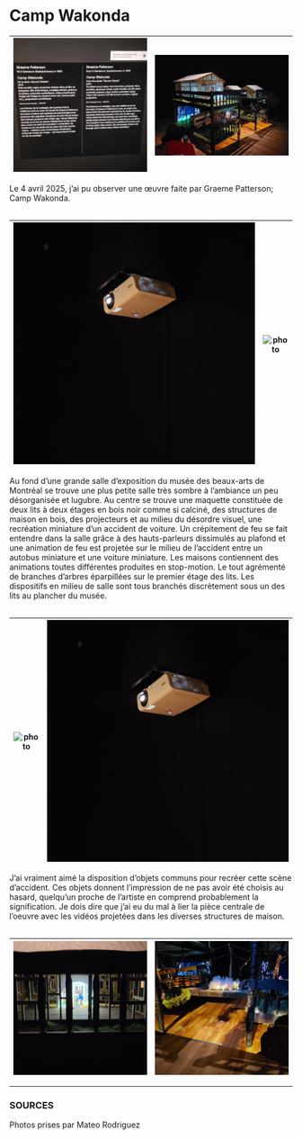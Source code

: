 <h1>Camp Wakonda</h1>

![photo](img/credits_wakonda.jpg) | ![photo](img/wakonda02.jpg) 
:-------------------------:|:-------------------------:

Le 4 avril 2025, j’ai pu observer une œuvre faite par Graeme Patterson; Camp Wakonda. 
<br><br>

![photo](img/projecteur01.jpg) | ![photo](img/lumières01.jpg) 
:-------------------------:|:-------------------------:


Au fond d’une grande salle d’exposition du musée des beaux-arts de Montréal se trouve une plus petite salle très sombre à l’ambiance un peu désorganisée et lugubre. Au centre se trouve une maquette constituée de deux lits à deux étages en bois noir comme si calciné, des structures de maison en bois, des projecteurs et au milieu du désordre visuel, une recréation miniature d’un accident de voiture. Un crépitement de feu se fait entendre dans la salle grâce à des hauts-parleurs dissimulés au plafond et une animation de feu est projetée sur le milieu de l’accident entre un autobus miniature et une voiture miniature. Les maisons contiennent des animations toutes différentes produites en stop-motion. Le tout agrémenté de branches d’arbres éparpillées sur le premier étage des lits. Les dispositifs en milieu de salle sont tous branchés discrètement sous un des lits au plancher du musée.
<br><br>

![photo](img/haut_parleur01.jpg) | ![photo](img/projecteur01.jpg) 
:-------------------------:|:-------------------------:


J’ai vraiment aimé la disposition d’objets communs pour recréer cette scène d’accident. Ces objets donnent l’impression de ne pas avoir été choisis au hasard, quelqu’un proche de l’artiste en comprend probablement la signification. Je dois dire que j’ai eu du mal à lier la pièce centrale de l’oeuvre avec les vidéos projetées dans les diverses structures de maison.
<br><br>

![photo](img/projection01.jpg) | ![photo](img/wakonda01.jpg) 
:-------------------------:|:-------------------------:

------------

<h3>SOURCES</h3>
Photos prises par Mateo Rodriguez <br>

